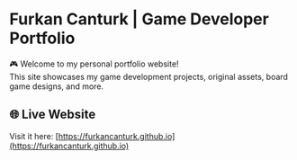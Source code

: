 # Furkan Canturk | Game Developer Portfolio

🎮 Welcome to my personal portfolio website!  
This site showcases my game development projects, original assets, board game designs, and more.

## 🌐 Live Website

Visit it here: [https://furkancanturk.github.io](https://furkancanturk.github.io)
